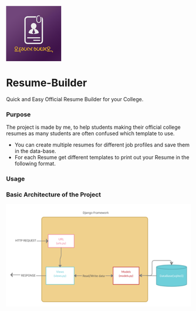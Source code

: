 
<img src="https://github.com/DbDibyendu/Resume-Builder/blob/main/main/static/images/Resume-Builder.png?raw=true" width="150">

# Resume-Builder

Quick and Easy Official Resume Builder for your College. 

 
### Purpose
The project is made by me, to help students making their official college resumes as many students are often confused which template to use.
  - You can create multiple resumes for different job profiles and save them in the data-base.
  - For each Resume get different templates to print out your Resume in the following format.

### Usage
### Basic Architecture of the Project

![image](https://github.com/DbDibyendu/Resume-Builder/blob/main/main/static/images/Architecture.png?raw=true)
